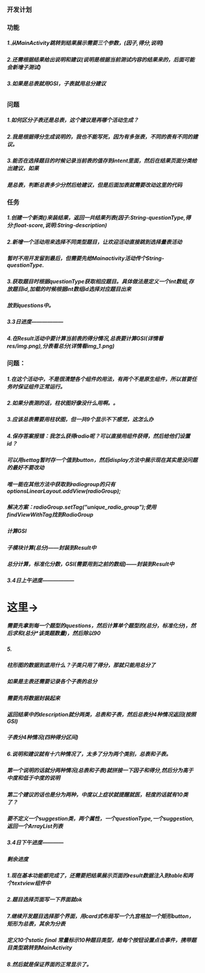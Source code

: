 ### 开发计划

### 功能
##### 1.从MainActivity跳转到结果展示需要三个参数，(因子,得分,说明)
##### 2.还需根据结果给出说明和建议(说明是根据当前测试内容的结果来的，后面可能会新增子测试)
##### 3.如果是总表就用GSI，子表就用总分建议
######

### 问题
##### 1.如何区分子表还是总表，这个建议是再哪个活动生成？
##### 2.我是根据得分生成说明的，我也不能写死，因为有多张表，不同的表有不同的建议。
##### 3.能否在选择题目的时候记录当前表的值存到intent里面，然后在结果页面分类给出建议，如果
#####   是总表，判断总表多少分然后给建议，但是后面加表就需要改动这里的代码

### 任务
##### 1.创建一个新类()来装结果，返回一共结果列表(因子:String-questionType,得分:float-score,说明:String-description)
##### 2.新增一个活动用来选择不同类型题目，让欢迎活动直接跳到选择量表活动
#####   暂时不用开发留到最后，但需要先给Mainactivity活动传个String-questionType.
##### 3.获取题目时根据questionType获取相应题目。具体做法是定义一个int数组,存放题目id,加载的时候根据int数组id选择对应题目出来
#####   放到questions中。

##### 3.3日进度——————

##### 4.在Result活动中要计算当前表的得分情况,总表要计算GSI(详情看res/img.png),分表看总分(详情看img_1.png)

###     问题：  
#####   1.在这个活动中，不是很清楚各个组件的用法，有两个不是原生组件，所以首要任务时保证组件正常运行。
#####   2.如果分表测的话，柱状图好像没什么用啊。。
#####   3.应该总表需要用柱状图，但一共9个显示不下感觉，这怎么办
#####   4.保存答案报错：我怎么获得radio呢？可以直接用组件获得，然后给他们设置id？
#####   可以用settag暂时存一个值到button，然后display方法中展示现在其实是没问题的最好不要改动
#####   唯一能在其他方法中获取到radiogroup的只有optionsLinearLayout.addView(radioGroup);
#####   解决方案：radioGroup.setTag("unique_radio_group");使用findViewWithTag找到RadioGroup

#####   计算GSI
#####   子模块计算(总分)——封装到Result中
#####   总分计算，标准化分数，GSI(需要用到之前的数组)——封装到Result中

#####   3.4日上午进度——————
#   这里->
#####   需要先拿到每一个题型的questions，然后计算单个题型的(总分，标准化分)，然后求和(总分*该类题数量)，然后除以90


#####   5.
#####   柱形图的数据到底用什么？子类只用了得分，那就只能用总分了
#####   如果是主表还需要记录各个子表的总分

#####   需要先将数据封装起来
#####   返回结果中的description就分两类，总表和子表，然后总表分4种情况返回(按照GSI)
#####   子表分4种情况(四种得分区间)



##### 6.说明和建议就有十六种情况了，太多了分为两个类别，总表和子表。
#####   第一个说明的话就分两种情况(总表和子表)就拼接一下因子和得分,然后分为高于中度和低于中度的说明

#####   第二个建议的话也是分为两种，中度以上症状就提醒就医，轻度的话就有10类了？
#####   要不定义一个suggestion类，两个属性，一个questionType,一个suggestion,返回一个ArrayList<Suggestion>列表

#####   3.4日下午进度————

#####   剩余进度
#####   1.现在基本功能都完成了，还需要把结果展示页面的result数据注入到table和两个textview组件中
#####   2.题目选择页面写一下界面就ok

##### 7.继续开发题目选择那个界面，用card式布局写一个九宫格加一个矩形button，矩形为总表，其余为分表
#####   定义10个static final 常量标示10种题目类型，给每个按钮设置点击事件，携带题目类型跳转到MainActivity

##### 8.然后就是保证界面的正常显示了。

